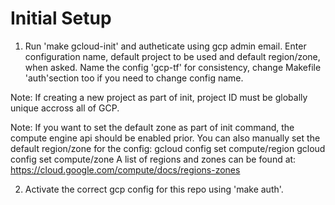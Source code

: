 # Initial Setup
1. Run 'make gcloud-init' and autheticate using gcp admin email. Enter configuration name, default project to be   used and default region/zone, when asked. Name the config 'gcp-tf' for consistency, change Makefile 'auth'section too if you need to change config name.

Note: If creating a new project as part of init, project ID must be globally unique accross all of GCP.

Note: If you want to set the default zone as part of init command, the compute engine api should be enabled prior. You can also manually set the default region/zone for the config:
    gcloud config set compute/region <REGION>
    gcloud config set compute/zone <ZONE>
A list of regions and zones can be found at: https://cloud.google.com/compute/docs/regions-zones

2. Activate the correct gcp config for this repo using 'make auth'.